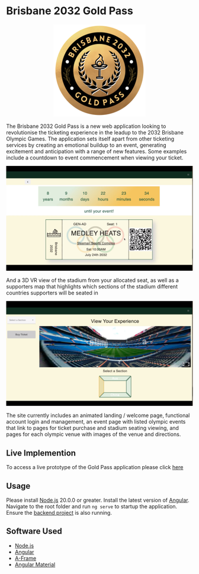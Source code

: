 # Brisbane 2032 Gold Pass
<p align="center">
  <img src="https://github.com/Wo-m/tickexperience-frontend/blob/main/src/assets/images/logo.png?raw=true)" alt="logo" width="250"/>
</p>

The Brisbane 2032 Gold Pass is a new web application looking to revolutionise the ticketing experience in the leadup to the 2032 Brisbane Olympic Games. The application sets itself apart from other ticketing services by creating an emotional buildup to an event, generating excitement and anticipation with a range of new features. Some examples include a countdown to event commencement when viewing your ticket.

<p align="center">
  <img src="https://github.com/Wo-m/tickexperience-frontend/blob/main/src/assets/images/countdown.png?raw=true)" alt="logo" width="800"/>
</p>

And a 3D VR view of the stadium from your allocated seat, as well as a supporters map that highlights which sections of the stadium different countries supporters will be seated in

<p align="center">
  <img src="https://github.com/Wo-m/tickexperience-frontend/blob/main/src/assets/images/seatview.png?raw=true)" alt="logo" width="800"/>
</p>

The site currently includes an animated landing / welcome page, functional account login and management, an event page with listed olympic events that link to pages for ticket purchase and stadium seating viewing, and pages for each olympic venue with images of the venue and directions. 

## Live Implemention
To access a live prototype of the Gold Pass application please click [here](http://170.64.185.134:5000/welcome)

## Usage
Please install [Node.js](https://nodejs.org/en/download) 20.0.0 or greater. Install the latest version of [Angular](https://angular.io/guide/setup-local).
Navigate to the root folder and run `ng serve` to startup the application. 
Ensure the [backend project](https://github.com/Wo-m/tickexperience-backend) is also running.

## Software Used
- [Node.js](https://nodejs.org/en/download)
- [Angular](https://angular.io/guide/setup-local)
- [A-Frame](https://aframe.io/)
- [Angular Material](https://material.angular.io/)

